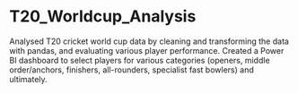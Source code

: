 # T20_Worldcup_Analysis
Analysed T20 cricket world cup data by cleaning and transforming the data with pandas, and evaluating various player performance. Created a Power BI dashboard to select players for various categories (openers, middle order/anchors, finishers, all-rounders, specialist fast bowlers) and ultimately.
